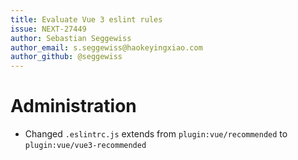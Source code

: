 ```yaml
---
title: Evaluate Vue 3 eslint rules
issue: NEXT-27449
author: Sebastian Seggewiss
author_email: s.seggewiss@haokeyingxiao.com
author_github: @seggewiss
---
```

# Administration
* Changed `.eslintrc.js` extends from `plugin:vue/recommended` to `plugin:vue/vue3-recommended`
